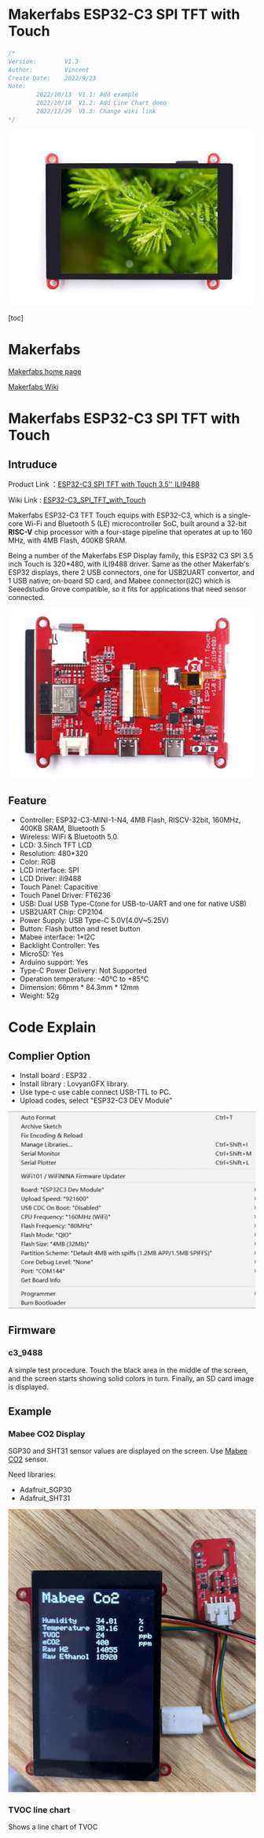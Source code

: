 # Makerfabs ESP32-C3 SPI TFT with Touch

```c++
/*
Version:		V1.3
Author:			Vincent
Create Date:	2022/9/23
Note:
		2022/10/13	V1.1: Add example
		2022/10/18	V1.2: Add Line Chart demo
		2022/12/29	V1.3: Change wiki link
*/
```
![](md_pic/main.jpg)


[toc]

# Makerfabs

[Makerfabs home page](https://www.makerfabs.com/)

[Makerfabs Wiki](https://wiki.makerfabs.com/)

# Makerfabs ESP32-C3 SPI TFT with Touch
## Intruduce

Product Link ：[ESP32-C3 SPI TFT with Touch 3.5'' ILI9488](https://www.makerfabs.com/ep32-c3-risc-v-spi-tft-touch.html)

Wiki Link : [ESP32-C3_SPI_TFT_with_Touch](https://wiki.makerfabs.com/ESP32_C3_SPI_3.5_TFT_with_Touch.html)

Makerfabs ESP32-C3 TFT Touch equips with ESP32-C3, which is a single-core Wi-Fi and Bluetooth 5 (LE) microcontroller SoC, built around a 32-bit **RISC-V** chip processor with a four-stage pipeline that operates at up to 160 MHz, with 4MB Flash, 400KB SRAM. 

Being a number of the Makerfabs ESP Display family, this ESP32 C3 SPI 3.5 inch Touch is 320*480, with ILI9488 driver. Same as the other Makerfab's ESP32 displays, there 2 USB connectors, one for USB2UART convertor, and 1 USB native; on-board SD card, and Mabee connector(I2C) which is Seeedstudio Grove compatible, so it fits for applications that need sensor connected.

![back](md_pic/back.jpg)

## Feature

- Controller: ESP32-C3-MINI-1-N4, 4MB Flash, RISCV-32bit, 160MHz, 400KB SRAM, Bluetooth 5
- Wireless: WiFi & Bluetooth 5.0
- LCD: 3.5inch TFT LCD
- Resolution: 480*320
- Color: RGB
- LCD interface: SPI
- LCD Driver: ili9488
- Touch Panel: Capacitive
- Touch Panel Driver: FT6236
- USB: Dual USB Type-C(one for USB-to-UART and one for native USB)
- USB2UART Chip: CP2104
- Power Supply: USB Type-C 5.0V(4.0V~5.25V)
- Button: Flash button and reset button
- Mabee interface: 1*I2C
- Backlight Controller: Yes
- MicroSD: Yes
- Arduino support: Yes
- Type-C Power Delivery: Not Supported
- Operation temperature: -40℃ to +85℃
- Dimension: 66mm * 84.3mm * 12mm
- Weight: 52g

# Code Explain

## Complier Option

- Install board : ESP32 .
- Install library : LovyanGFX library. 
- Use type-c use cable connect USB-TTL to PC.
- Upload codes, select "ESP32-C3 DEV Module"

![](md_pic/com.jpg)

## Firmware

### c3_9488

A simple test procedure. Touch the black area in the middle of the screen, and the screen starts showing solid colors in turn. Finally, an SD card image is displayed.

## Example

### Mabee CO2 Display

SGP30 and SHT31 sensor values are displayed on the screen. Use [Mabee CO2](https://www.makerfabs.com/mabee-tvoc-and-eco2-sgp30-sht31.html) sensor.

Need libraries:

- Adafruit_SGP30
- Adafruit_SHT31

![co2](md_pic/co2.jpg)



### TVOC line chart

Shows a line chart of TVOC